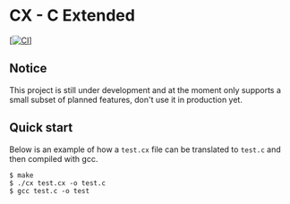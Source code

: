 # CX - C Extended

[[![CI](https://github.com/doleckijakub/cx/actions/workflows/build.yml/badge.svg)]](https://github.com/doleckijakub/cx/actions/workflows/build.yml)

## Notice

This project is still under development and at the moment only supports a small subset of planned features, don't use it in production yet.

<!-- ## Introducing CX

Unleash the Power of C, C++, and C# with Seamless Performance!

CX is a programming language that combines the best of C, C++, and C# without compromising performance. Designed for developers seeking the ultimate fusion of functionality and speed, CX's innovative compiler translates your code into native C, unlocking limitless possibilities.

Rocket Performance: With CX, you get the raw power of C, versatility of C++ and the elegance of C#. Experience lightning-fast execution and unleash your code's true potential without sacrificing efficiency.

Seamless Integration: CX effortlessly bridges the gap between languages. Not only does it already have familiar C-like syntax, it's also able to seamlessly interact with existing C, C++, and C# codebases, empowering you to build upon your existing projects and libraries.

Dynamic Code Generation: The CX compiler generates optimized C code, implementing non-native C functionality on the fly, tailoring it specifically to your needs.

Extensible Feature Set: CX offers an extensive range of features derived from C, C++, and C#, allowing you to leverage familiar constructs. From low-level memory management to high-level abstractions, CX empowers you to build anything from embedded systems to robust applications with ease.

Developer-Friendly Experience: CX maximises simplicity and ease-of-use. Unleash your creativity and build remarkable projects with a language designed by developers, for developers. -->

## Quick start

Below is an example of how a `test.cx` file can be translated to `test.c` and then compiled with gcc.

```console
$ make
$ ./cx test.cx -o test.c
$ gcc test.c -o test
```

<!-- ## Implemented features


- [ ] self hosting
- [ ] default function parameters
- [ ] try/catch statements
- [ ] compile-time calculations
- [ ] templates
- [ ] garbade collenction
- [ ] OOP
- [ ] variadics
- [ ] all in one build system
 -->

